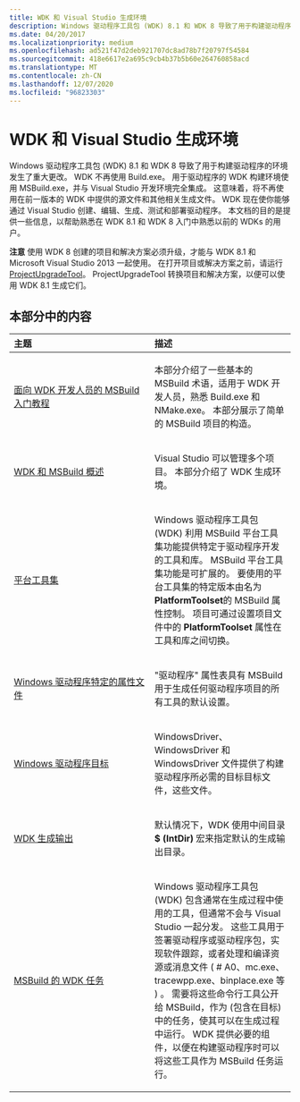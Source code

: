 ```yaml
---
title: WDK 和 Visual Studio 生成环境
description: Windows 驱动程序工具包 (WDK) 8.1 和 WDK 8 导致了用于构建驱动程序的环境发生了重大更改。
ms.date: 04/20/2017
ms.localizationpriority: medium
ms.openlocfilehash: ad521f47d2deb921707dc8ad78b7f20797f54584
ms.sourcegitcommit: 418e6617e2a695c9cb4b37b5b60e264760858acd
ms.translationtype: MT
ms.contentlocale: zh-CN
ms.lasthandoff: 12/07/2020
ms.locfileid: "96823303"
---
```

# <a name="wdk-and-visual-studio-build-environment"></a>WDK 和 Visual Studio 生成环境


Windows 驱动程序工具包 (WDK) 8.1 和 WDK 8 导致了用于构建驱动程序的环境发生了重大更改。 WDK 不再使用 Build.exe。 用于驱动程序的 WDK 构建环境使用 MSBuild.exe，并与 Visual Studio 开发环境完全集成。 这意味着，将不再使用在前一版本的 WDK 中提供的源文件和其他相关生成文件。 WDK 现在使你能够通过 Visual Studio 创建、编辑、生成、测试和部署驱动程序。 本文档的目的是提供一些信息，以帮助熟悉在 WDK 8.1 和 WDK 8 入门中熟悉以前的 WDKs 的用户。

**注意**  使用 WDK 8 创建的项目和解决方案必须升级，才能与 WDK 8.1 和 Microsoft Visual Studio 2013 一起使用。 在打开项目或解决方案之前，请运行 [ProjectUpgradeTool](projectupgradetool.md)。 ProjectUpgradeTool 转换项目和解决方案，以便可以使用 WDK 8.1 生成它们。

 

## <a name="span-idin_this_sectionspanin-this-section"></a><span id="in_this_section"></span>本部分中的内容


<table>
<colgroup>
<col width="50%" />
<col width="50%" />
</colgroup>
<thead>
<tr class="header">
<th align="left">主题</th>
<th align="left">描述</th>
</tr>
</thead>
<tbody>
<tr class="odd">
<td align="left"><p><a href="msbuild-primer-for-wdk-developers.md" data-raw-source="[MSBuild primer for WDK developers](msbuild-primer-for-wdk-developers.md)">面向 WDK 开发人员的 MSBuild 入门教程</a></p></td>
<td align="left"><p>本部分介绍了一些基本的 MSBuild 术语，适用于 WDK 开发人员，熟悉 Build.exe 和 NMake.exe。 本部分展示了简单的 MSBuild 项目的构造。</p></td>
</tr>
<tr class="even">
<td align="left"><p><a href="wdk-and-msbuild-overview.md" data-raw-source="[WDK and MSBuild overview](wdk-and-msbuild-overview.md)">WDK 和 MSBuild 概述</a></p></td>
<td align="left"><p>Visual Studio 可以管理多个项目。 本部分介绍了 WDK 生成环境。</p></td>
</tr>
<tr class="odd">
<td align="left"><p><a href="platform-toolset.md" data-raw-source="[Platform Toolset](platform-toolset.md)">平台工具集</a></p></td>
<td align="left"><p>Windows 驱动程序工具包 (WDK) 利用 MSBuild 平台工具集功能提供特定于驱动程序开发的工具和库。 MSBuild 平台工具集功能是可扩展的。 要使用的平台工具集的特定版本由名为 <strong>PlatformToolset</strong>的 MSBuild 属性控制。 项目可通过设置项目文件中的 <strong>PlatformToolset</strong> 属性在工具和库之间切换。</p></td>
</tr>
<tr class="even">
<td align="left"><p><a href="windows-driver-specific-property-files.md" data-raw-source="[Windows driver-specific property files](windows-driver-specific-property-files.md)">Windows 驱动程序特定的属性文件</a></p></td>
<td align="left"><p>"驱动程序" 属性表具有 MSBuild 用于生成任何驱动程序项目的所有工具的默认设置。</p></td>
</tr>
<tr class="odd">
<td align="left"><p><a href="windows-driver-targets.md" data-raw-source="[Windows driver targets](windows-driver-targets.md)">Windows 驱动程序目标</a></p></td>
<td align="left"><p>WindowsDriver、WindowsDriver 和 WindowsDriver 文件提供了构建驱动程序所必需的目标目标文件，这些文件。</p></td>
</tr>
<tr class="even">
<td align="left"><p><a href="wdk-build-output.md" data-raw-source="[WDK build output](wdk-build-output.md)">WDK 生成输出</a></p></td>
<td align="left"><p>默认情况下，WDK 使用中间目录 <strong>$ (IntDir) </strong> 宏来指定默认的生成输出目录。</p></td>
</tr>
<tr class="odd">
<td align="left"><p><a href="wdk-tasks-for-msbuild.md" data-raw-source="[WDK tasks for MSBuild](wdk-tasks-for-msbuild.md)">MSBuild 的 WDK 任务</a></p></td>
<td align="left"><p>Windows 驱动程序工具包 (WDK) 包含通常在生成过程中使用的工具，但通常不会与 Visual Studio 一起分发。 这些工具用于签署驱动程序或驱动程序包，实现软件跟踪，或者处理和编译资源或消息文件 ( # A0、mc.exe、tracewpp.exe、binplace.exe 等 ) 。 需要将这些命令行工具公开给 MSBuild，作为 (包含在目标) 中的任务，使其可以在生成过程中运行。 WDK 提供必要的组件，以便在构建驱动程序时可以将这些工具作为 MSBuild 任务运行。</p></td>
</tr>
</tbody>
</table>

 

 

 





